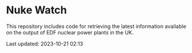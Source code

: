 # Nuke Watch

This repository includes code for retrieving the latest information available on the output of EDF nuclear power plants in the UK.

Last updated: 2023-10-21 02:13